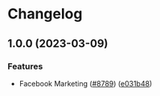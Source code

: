# Changelog

## 1.0.0 (2023-03-09)


### Features

* Facebook Marketing ([#8789](https://github.com/cloudquery/cloudquery/issues/8789)) ([e031b48](https://github.com/cloudquery/cloudquery/commit/e031b482660e15b2026db0d05d041fb67b9f5ec3))

